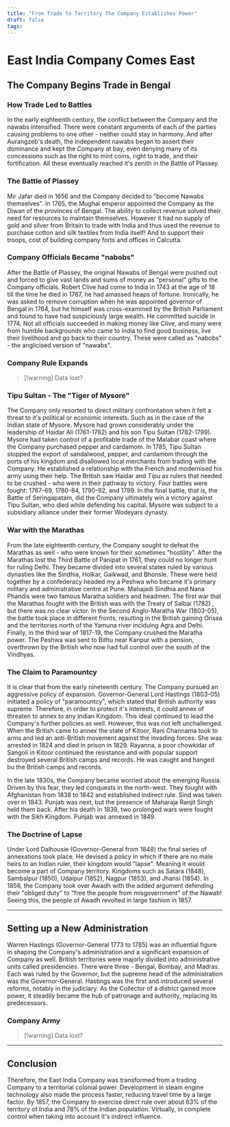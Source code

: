 ```yaml
---
title: "From Trade to Territory The Company Establishes Power"
draft: false
tags:
---
```


# East India Company Comes East

## The Company Begins Trade in Bengal


### How Trade Led to Battles

In the early eighteenth century, the conflict between the Company and the nawabs intensified. There were constant arguments of each of the parties causing problems to one other - neither could stay in harmony. And after Aurangzeb's death, the independent nawabs began to assert their dominance and kept the Company at bay, even denying many of its concessions such as the right to mint coins, right to trade, and their fortification. All these eventually reached it's zenith in the Battle of Plassey.

### The Battle of Plassey

Mir Jafar died in 1656 and the Company decided to "become Nawabs themselves". In 1765, the Mughal emperor appointed the Company as the Diwan of the provinces of Bengal. The ability to collect revenue solved their need for resources to maintain themselves. However it had no supply of gold and silver from Britain to trade with India and thus used the revenue to purchase cotton and silk textiles from India itself! And to support their troops, cost of building company forts and offices in Calcutta.

### Company Officials Became "nabobs"

After the Battle of Plassey, the original Nawabs of Bengal were pushed out and forced to give vast lands and sums of money as "personal" gifts to the Company officials. Robert Clive had come to India in 1743 at the age of 18 till the time he died in 1767, he had amassed heaps of fortune. Ironically, he was asked to remove corruption when he was appointed governor of Bengal in 1764, but he himself was cross-examined by the British Parliament and found to have had suspiciously large wealth. He committed suicide in 1774. Not all officials succeeded in making money like Clive, and many were from humble backgrounds who came to India to find good business, live their livelihood and go back to their country. These were called as "nabobs" - the anglicised version of "nawabs".

### Company Rule Expands

> [!warning] Data lost?

### Tipu Sultan - The "Tiger of Mysore"

The Company only resorted to direct military confrontation when it felt a threat to it's political or economic interests. Such as in the case of the Indian state of Mysore. Mysore had grown considerably under the leadership of Haidar Ali (1761-1782) and his son Tipu Sultan (1782-1799). Mysore had taken control of a profitable trade of the Malabar coast where the Company purchased pepper and cardamom. In 1785, Tipu Sultan stopped the export of sandalwood, pepper, and cardamom through the ports of his kingdom and disallowed local merchants from trading with the Company. He established a relationship with the French and modernised his army using their help. The British saw Haidar and Tipu as rulers that needed to be crushed - who were in their pathway to victory. Four battles were fought: 1767-69, 1780-84, 1790-92, and 1799. In the final battle, that is, the Battle of Seringapatam, did the Company ultimately win a victory against Tipu Sultan, who died while defending his capital. Mysore was subject to a subsidiary alliance under their former Wodeyars dynasty.

### War with the Marathas

From the late eighteenth century, the Company sought to defeat the Marathas as well - who were known for their sometimes "hostility". After the Marathas lost the Third Battle of Panipat in 1761, they could no longer hunt for ruling Delhi. They became divided into several states ruled by various dynasties like the Sindhia, Holkar, Gaikwad, and Bhonsle. These were held together by a confederacy headed my a Peshwa who became it's primary military and administrative centre at Pune. Mahajadi Sindhia and Nana Phandis were two famous Maratha soldiers and headmen. The first war that the Marathas fought with the British was with the Treaty of Salbai (1782) , but there was no clear victor. In the Second Anglo-Maratha War (1803-05), the battle took place in different fronts, resulting in the British gaining Orissa and the territories north of the Yamuna river inclduing Agra and Delhi. Finally, in the third war of 1817-19, the Company crushed the Maratha power. The Peshwa was sent to Bithu near Kanpur with a pension, overthrown by the British who now had full control over the south of the Vindhyas.

### The Claim to Paramountcy

It is clear that from the early nineteenth century, The Company pursued an aggressive policy of expansion. Governor-General Lord Hastings (1803-05) initiated a policy of "paramountcy", which stated that British authority was supreme. Therefore, in order to protect it's interests, it could annex of threaten to annex to any Indian Kingdom. This ideal continued to lead the Company's further policies as well. However, this was not left unchallenged. When the British came to annex the state of Kitoor, Rani Channama took to arms and led an anti-British movement against the invading forces. She was arrested in 1824 and died in prison in 1829. Rayanna, a poor chowkidar of Sangoli in Kitoor continued the resistance and with popular support destroyed several British camps and records. He was caught and hanged bu the British camps and records.

In the late 1830s, the Company became worried about the emerging Russia. Driven by this fear, they led conquests in the north-west. They fought with Afghanistan from 1838 to 1842 and established indirect rule. Sind was taken over in 1843. Punjab was next, but the presence of Maharaja Ranjit Singh held them back. After his death in 1839, two prolonged wars were fought with the Sikh Kingdom. Punjab was annexed in 1849.

### The Doctrine of Lapse

Under Lord Dalhousie (Governor-General from 1848) the final series of annexations took place. He devised a policy in which if there are no male heirs to an Indian ruler, their kingdom would "lapse". Meaning it would become a part of Company territory. Kingdoms such as Satara (1848), Sambalpur (1850), Udaipur (1852), Nagpur (1853), and Jhansi (1854). In 1856, the Company took over Awadh with the added argument defending their "obliged duty" to "free the people from misgovernment" of the Nawab! Seeing this, the people of Awadh revolted in large fashion in 1857.

---

## Setting up a New Administration

Warren Hastings (Governor-General 1773 to 1785) was an influential figure in shaping the Company's administration and a significant expansion of Company as well. British territories were majorly divided into administrative units called presidencies. There were three - Bengal, Bombay, and Madras. Each was ruled by the Governor, but the supreme head of the administration was the Governor-General. Hastings was the first and introduced several reforms, notably in the judiciary.
As the Collector of a district gained more power, it steadily became the hub of patronage and authority, replacing its predecessors.

### Company Army

> [!warning] Data lost?

---

## Conclusion

Therefore, the East India Company was transformed from a trading Company to a territorial colonial power. Development in steam engine technology also made the process faster, reducing travel time by a large factor. By 1857, the Company to exercise direct rule over about 63% of the territory of India and 78% of the Indian population. Virtually, in complete control when taking into account it's indirect influence.
